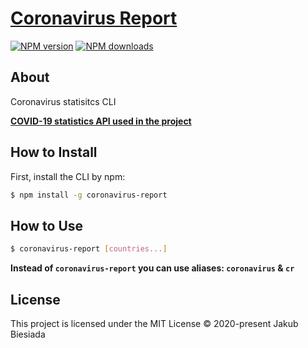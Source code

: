 # [Coronavirus Report](https://github.com/cool-hooks/coronavirus-report)

[![NPM version](http://img.shields.io/npm/v/coronavirus-report.svg?style=flat-square)](https://www.npmjs.com/package/coronavirus-report)
[![NPM downloads](http://img.shields.io/npm/dm/coronavirus-report.svg?style=flat-square)](https://www.npmjs.com/package/coronavirus-report)

## About
Coronavirus statisitcs CLI

**[COVID-19 statistics API used in the project](https://covid19.mathdro.id/api)**

## How to Install
First, install the CLI by npm:
```bash
$ npm install -g coronavirus-report
```

## How to Use
```bash
$ coronavirus-report [countries...]
```

**Instead of `coronavirus-report` you can use aliases: `coronavirus` & `cr`**

## License
This project is licensed under the MIT License © 2020-present Jakub Biesiada
